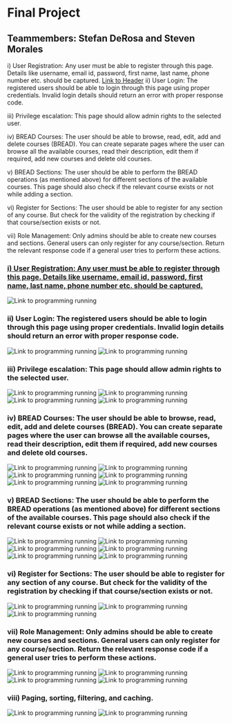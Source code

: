 # Final Project
## Teammembers: Stefan DeRosa and Steven Morales

i) User Registration: Any user must be able to register through this page. Details like username, email id, password, first name, last name, phone number etc. should be captured.
[Link to Header](#the-header)
ii) User Login: The registered users should be able to login through this page using proper credentials. Invalid login details should return an error with proper response code.

iii) Privilege escalation: This page should allow admin rights to the selected user.

iv) BREAD Courses: The user should be able to browse, read, edit, add and delete courses (BREAD). You can create separate pages where the user can browse all the available courses, read their description, edit them if required, add new courses and delete old courses.

v) BREAD Sections: The user should be able to perform the BREAD operations (as mentioned above) for different sections of the available courses. This page should also check if the relevant course exists or not while adding a section.

vi) Register for Sections: The user should be able to register for any section of any course. But check for the validity of the registration by checking if that course/section exists or not.

vii) Role Management: Only admins should be able to create new courses and sections. General users can only register for any course/section. Return the relevant response code if a general user tries to perform these actions.



### <a href="#the-header">i) User Registration: Any user must be able to register through this page. Details like username, email id, password, first name, last name, phone number etc. should be captured.</a>
![Link to programming running](https://github.com/countyflipper/SchoolAPIIS690/blob/master/SchoolAPI/screenshots/project1.PNG)

### ii) User Login: The registered users should be able to login through this page using proper credentials. Invalid login details should return an error with proper response code.
![Link to programming running](https://github.com/countyflipper/SchoolAPIIS690/blob/master/SchoolAPI/screenshots/Project2-1.PNG)
![Link to programming running](https://github.com/countyflipper/SchoolAPIIS690/blob/master/SchoolAPI/screenshots/Project2-2.PNG)

### iii) Privilege escalation: This page should allow admin rights to the selected user.
![Link to programming running](https://github.com/countyflipper/SchoolAPIIS690/blob/master/SchoolAPI/screenshots/Project3-1.PNG)
![Link to programming running](https://github.com/countyflipper/SchoolAPIIS690/blob/master/SchoolAPI/screenshots/Project3-2.PNG)
![Link to programming running](https://github.com/countyflipper/SchoolAPIIS690/blob/master/SchoolAPI/screenshots/Project3-3.PNG)
![Link to programming running](https://github.com/countyflipper/SchoolAPIIS690/blob/master/SchoolAPI/screenshots/Project3-4.PNG)

### iv) BREAD Courses: The user should be able to browse, read, edit, add and delete courses (BREAD). You can create separate pages where the user can browse all the available courses, read their description, edit them if required, add new courses and delete old courses.
![Link to programming running](https://github.com/countyflipper/SchoolAPIIS690/blob/master/SchoolAPI/screenshots/Project4-1BR.PNG)
![Link to programming running](https://github.com/countyflipper/SchoolAPIIS690/blob/master/SchoolAPI/screenshots/Project4-2BR.PNG)
![Link to programming running](https://github.com/countyflipper/SchoolAPIIS690/blob/master/SchoolAPI/screenshots/Project4-3E.PNG)
![Link to programming running](https://github.com/countyflipper/SchoolAPIIS690/blob/master/SchoolAPI/screenshots/Project4-3EPatch.PNG)
![Link to programming running](https://github.com/countyflipper/SchoolAPIIS690/blob/master/SchoolAPI/screenshots/Project4-4A.PNG)
![Link to programming running](https://github.com/countyflipper/SchoolAPIIS690/blob/master/SchoolAPI/screenshots/Project4-5D.PNG)

### v) BREAD Sections: The user should be able to perform the BREAD operations (as mentioned above) for different sections of the available courses. This page should also check if the relevant course exists or not while adding a section.
![Link to programming running](https://github.com/countyflipper/SchoolAPIIS690/blob/master/SchoolAPI/screenshots/Project5-1BR.PNG)
![Link to programming running](https://github.com/countyflipper/SchoolAPIIS690/blob/master/SchoolAPI/screenshots/Project5-2BR.PNG)
![Link to programming running](https://github.com/countyflipper/SchoolAPIIS690/blob/master/SchoolAPI/screenshots/Project5-3E.PNG)
![Link to programming running](https://github.com/countyflipper/SchoolAPIIS690/blob/master/SchoolAPI/screenshots/Project5-4E.PNG)
![Link to programming running](https://github.com/countyflipper/SchoolAPIIS690/blob/master/SchoolAPI/screenshots/Project5-5A.PNG)
![Link to programming running](https://github.com/countyflipper/SchoolAPIIS690/blob/master/SchoolAPI/screenshots/Project5-6D.PNG)

### vi) Register for Sections: The user should be able to register for any section of any course. But check for the validity of the registration by checking if that course/section exists or not.
![Link to programming running](https://github.com/countyflipper/SchoolAPIIS690/blob/master/SchoolAPI/screenshots/Project6-3.PNG)
![Link to programming running](https://github.com/countyflipper/SchoolAPIIS690/blob/master/SchoolAPI/screenshots/Project6-1.PNG)
![Link to programming running](https://github.com/countyflipper/SchoolAPIIS690/blob/master/SchoolAPI/screenshots/Project6-2.PNG)


### vii) Role Management: Only admins should be able to create new courses and sections. General users can only register for any course/section. Return the relevant response code if a general user tries to perform these actions.
![Link to programming running](https://github.com/countyflipper/SchoolAPIIS690/blob/master/SchoolAPI/screenshots/Project7-1.PNG)
![Link to programming running](https://github.com/countyflipper/SchoolAPIIS690/blob/master/SchoolAPI/screenshots/Project7-2.PNG)
![Link to programming running](https://github.com/countyflipper/SchoolAPIIS690/blob/master/SchoolAPI/screenshots/Project7-3.PNG)
![Link to programming running](https://github.com/countyflipper/SchoolAPIIS690/blob/master/SchoolAPI/screenshots/Project7-4.PNG)

### viii) Paging, sorting, filtering, and caching.
![Link to programming running](https://github.com/countyflipper/SchoolAPIIS690/blob/master/SchoolAPI/screenshots/projectFiltering,searching,sorting.PNG)
![Link to programming running](https://github.com/countyflipper/SchoolAPIIS690/blob/master/SchoolAPI/screenshots/caching.PNG)
